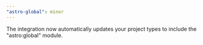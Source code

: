 ```yaml
---
"astro-global": minor
---
```


The integration now automatically updates your project types to include the "astro:global" module.
